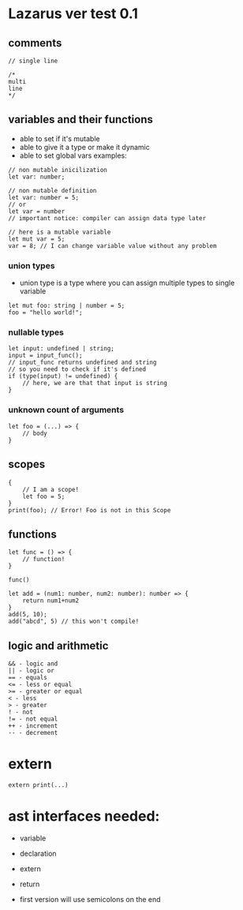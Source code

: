 # Lazarus ver test 0.1

## comments
```
// single line
```
```
/*
multi
line
*/
```

## variables and their functions
- able to set if it's mutable
- able to give it a type or make it dynamic
- able to set global vars
examples:
```
// non mutable inicilization
let var: number; 
```
```
// non mutable definition
let var: number = 5;
// or
let var = number
// important notice: compiler can assign data type later
```
```
// here is a mutable variable
let mut var = 5;
var = 8; // I can change variable value without any problem
```
### union types
- union type is a type where you can assign multiple types to single variable
```
let mut foo: string | number = 5;
foo = "hello world!";
```
### nullable types
```
let input: undefined | string;
input = input_func();
// input_func returns undefined and string
// so you need to check if it's defined
if (type(input) != undefined) {
    // here, we are that that input is string
}
```
### unknown count of arguments
```
let foo = (...) => {
    // body
}
```
## scopes
```
{
    // I am a scope!
    let foo = 5;
}
print(foo); // Error! Foo is not in this Scope
```
## functions
```
let func = () => {
    // function!
}

func()
```

```
let add = (num1: number, num2: number): number => {
    return num1+num2
}
add(5, 10);
add("abcd", 5) // this won't compile!
```

## logic and arithmetic
```
&& - logic and
|| - logic or
== - equals
<= - less or equal
>= - greater or equal
< - less
> - greater
! - not
!= - not equal
++ - increment
-- - decrement
```
# extern
```
extern print(...)
```

# ast interfaces needed:
- variable
- declaration
- extern
- return

- first version will use semicolons on the end